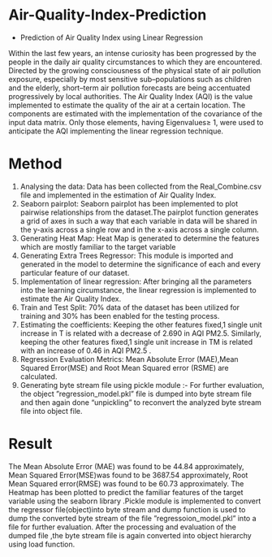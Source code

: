 # Air-Quality-Index-Prediction
* Prediction of Air Quality Index using Linear Regression 

Within the last few years, an intense curiosity has been progressed by the people in the daily air quality circumstances to which they are encountered. Directed by the growing consciousness of the physical state of air pollution exposure, especially by most sensitive sub–populations such as children and the elderly, short–term air pollution forecasts are being accentuated progressively by local authorities. The Air Quality Index (AQI) is the value implemented to estimate the quality of the air at a certain location. The components are estimated with the implementation of the covariance of the input data matrix. Only those elements, having Eigenvalues≥ 1, were used to anticipate the AQI implementing the linear regression technique.

# Method

1) Analysing the data: Data has been collected from the Real_Combine.csv file and implemented in the estimation of Air Quality Index.
2) Seaborn pairplot: Seaborn pairplot has been implemented to plot pairwise relationships from the dataset.The pairplot function generates a grid of axes in such a way that each variable in data will be shared in the y-axis across a single row and in the x-axis across a single column.
3) Generating Heat Map: Heat Map is generated to determine the features which are mostly familiar to the target variable
4) Generating Extra Trees Regressor: This module is imported and generated in the model to determine the significance of each and every particular feature of our dataset.
5) Implementation of linear regression: After bringing all the parameters into the learning circumstance, the linear regression is implemented to estimate the Air Quality Index. 
6) Train and Test Split: 70% data of the dataset has been utilized for training and 30% has been enabled for the testing process. 
7) Estimating the coefficients: Keeping the other features fixed,1 single unit increase in T is related with a decrease of 2.690 in AQI PM2.5. Similarly, keeping the other features fixed,1 single unit increase in TM is related with an increase of 0.46 in AQI PM2.5 .
8) Regression Evaluation Metrics: Mean Absolute Error (MAE),Mean Squared Error(MSE) and Root Mean Squared error (RSME) are calculated.
9) Generating byte stream file using pickle module :- For further evaluation, the object ”regression_model.pkl” file is dumped into byte stream file and then again done “unpickling” to reconvert the analyzed byte stream file into object file.

# Result
The Mean Absolute Error (MAE) was found to be 44.84 approximately, Mean Squared Error(MSE)was found to be 3687.54 approximately, Root Mean Squared error(RMSE) was found to be 60.73 approximately. The Heatmap has been plotted to predict the familiar features of the target variable using the seaborn library .Pickle module is implemented to convert the regressor file(object)into byte stream and dump function is used to dump the converted byte stream of the file ”regressoion_model.pkl” into a file for further evaluation. After the processing and evaluation of the dumped file ,the byte stream file is again converted into object hierarchy using load function.
